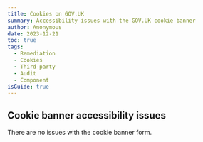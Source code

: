 ```yaml
---
title: Cookies on GOV.UK
summary: Accessibility issues with the GOV.UK cookie banner
author: Anonymous
date: 2023-12-21
toc: true
tags:
  - Remediation
  - Cookies
  - Third-party
  - Audit
  - Component
isGuide: true
---
```

## Cookie banner accessibility issues

There are no issues with the cookie banner form.